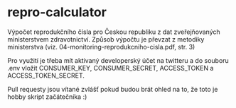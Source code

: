# repro-calculator
Výpočet reprodukčního čísla pro Českou republiku z dat zveřejňovaných ministerstvem zdravotnictví.
Způsob výpočtu je převzat z metodiky ministerstva (viz. 04-monitoring-reprodukcniho-cisla.pdf, str. 3)

Pro využití je třeba mít aktivaný developerský účet na twitteru a do souboru .env vložit CONSUMER_KEY, CONSUMER_SECRET, ACCESS_TOKEN a ACCESS_TOKEN_SECRET.

Pull requesty jsou vítané zvlášť pokud budou brát ohled na to, že toto je hobby skript začátečníka :)
